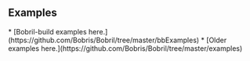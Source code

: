 [//]: <> (!!! ORDER OF ROWS IS REQUIRED !!!)
[//]: <> (menuLabel:'Examples')
[//]: <> (menuAnchor:'menu-examples')
[//]: <> (previous:'root.md';next: '')
<h2 id='menu-examples'>Examples</h2>
* [Bobril-build examples here.](https://github.com/Bobris/Bobril/tree/master/bbExamples)
* [Older examples here.](https://github.com/Bobris/Bobril/tree/master/examples)
